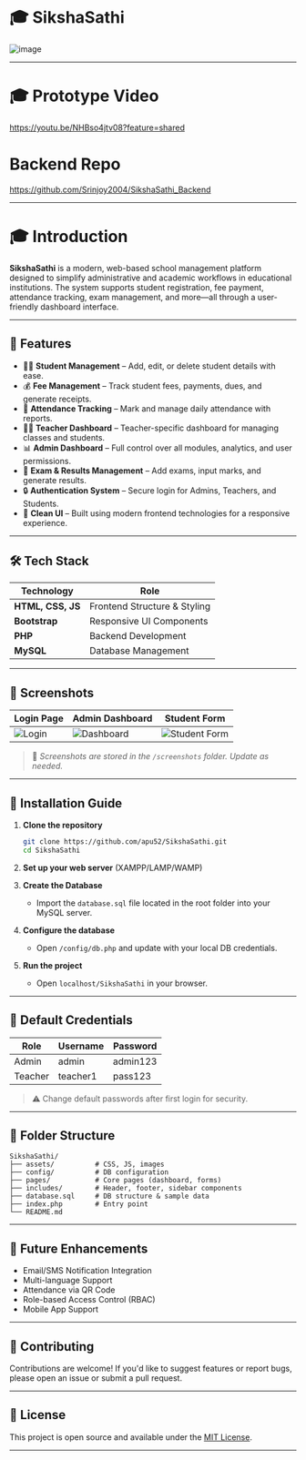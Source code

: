 


# 🎓 SikshaSathi

![image](https://github.com/user-attachments/assets/c903b69d-6dce-4e4c-a9c3-936cb86efabc)


---

# 🎓 Prototype Video 

https://youtu.be/NHBso4jtv08?feature=shared

# Backend Repo 

https://github.com/Srinjoy2004/SikshaSathi_Backend




---

# 🎓 Introduction

**SikshaSathi** is a modern, web-based school management platform designed to simplify administrative and academic workflows in educational institutions. The system supports student registration, fee payment, attendance tracking, exam management, and more—all through a user-friendly dashboard interface.

---

## 🚀 Features

- 👨‍🎓 **Student Management** – Add, edit, or delete student details with ease.
- 💰 **Fee Management** – Track student fees, payments, dues, and generate receipts.
- 📝 **Attendance Tracking** – Mark and manage daily attendance with reports.
- 🧑‍🏫 **Teacher Dashboard** – Teacher-specific dashboard for managing classes and students.
- 📊 **Admin Dashboard** – Full control over all modules, analytics, and user permissions.
- 📅 **Exam & Results Management** – Add exams, input marks, and generate results.
- 🔒 **Authentication System** – Secure login for Admins, Teachers, and Students.
- 🧹 **Clean UI** – Built using modern frontend technologies for a responsive experience.

---

## 🛠️ Tech Stack

| Technology     | Role                           |
|----------------|--------------------------------|
| **HTML, CSS, JS** | Frontend Structure & Styling |
| **Bootstrap**     | Responsive UI Components     |
| **PHP**           | Backend Development          |
| **MySQL**         | Database Management          |

---

## 📸 Screenshots

| Login Page | Admin Dashboard | Student Form |
|------------|------------------|--------------|
| ![Login](screenshots/login.png) | ![Dashboard](screenshots/admin_dashboard.png) | ![Student Form](screenshots/student_form.png) |

> 📂 _Screenshots are stored in the `/screenshots` folder. Update as needed._

---

## 🧩 Installation Guide

1. **Clone the repository**
   ```bash
   git clone https://github.com/apu52/SikshaSathi.git
   cd SikshaSathi
   ```

2. **Set up your web server** (XAMPP/LAMP/WAMP)

3. **Create the Database**
   - Import the `database.sql` file located in the root folder into your MySQL server.

4. **Configure the database**
   - Open `/config/db.php` and update with your local DB credentials.

5. **Run the project**
   - Open `localhost/SikshaSathi` in your browser.

---

## 🔐 Default Credentials

| Role    | Username | Password |
|---------|----------|----------|
| Admin   | admin    | admin123 |
| Teacher | teacher1 | pass123  |

> ⚠️ Change default passwords after first login for security.

---

## 📌 Folder Structure

```
SikshaSathi/
├── assets/          # CSS, JS, images
├── config/          # DB configuration
├── pages/           # Core pages (dashboard, forms)
├── includes/        # Header, footer, sidebar components
├── database.sql     # DB structure & sample data
├── index.php        # Entry point
└── README.md
```

---

## 🧠 Future Enhancements

- Email/SMS Notification Integration
- Multi-language Support
- Attendance via QR Code
- Role-based Access Control (RBAC)
- Mobile App Support

---

## 🤝 Contributing

Contributions are welcome! If you'd like to suggest features or report bugs, please open an issue or submit a pull request.

---

## 📄 License

This project is open source and available under the [MIT License](LICENSE).

---




